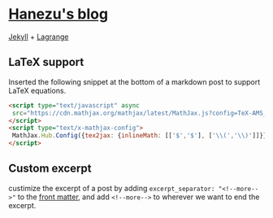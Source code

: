 # [Hanezu's blog](https://hanezu.net/)

[Jekyll](https://jekyllrb.com/) + [Lagrange](https://lenpaul.github.io/Lagrange/)

## LaTeX support

Inserted the following snippet at the bottom of a markdown post to support LaTeX equations.

```html
<script type="text/javascript" async
 src="https://cdn.mathjax.org/mathjax/latest/MathJax.js?config=TeX-AMS_CHTML">
</script>
<script type="text/x-mathjax-config">
 MathJax.Hub.Config({tex2jax: {inlineMath: [['$','$'], ['\\(','\\)']]}});
</script>
```

## Custom excerpt

custimize the excerpt of a post by adding `excerpt_separator: "<!--more-->"`
to the [front matter](https://jekyllrb.com/docs/front-matter/), and add
`<!--more-->` to wherever we want to end the excerpt.
